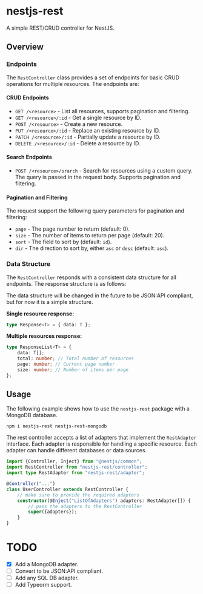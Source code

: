 # nestjs-rest

A simple REST/CRUD controller for NestJS.

## Overview

### Endpoints

The `RestController` class provides a set of endpoints for basic CRUD operations for multiple resources. The endpoints
are:

#### CRUD Endpoints

- `GET /<resource>` - List all resources, supports pagination and filtering.
- `GET /<resource>/:id` - Get a single resource by ID.
- `POST /<resource>` - Create a new resource.
- `PUT /<resource>/:id` - Replace an existing resource by ID.
- `PATCH /<resource>/:id` - Partially update a resource by ID.
- `DELETE /<resource>/:id` - Delete a resource by ID.

#### Search Endpoints

- `POST /<resource>/srarch` - Search for resources using a custom query. The query is passed in the request body.
  Supports pagination and filtering.

#### Pagination and Filtering

The request support the following query parameters for pagination and filtering:

- `page` - The page number to return (default: 0).
- `size` - The number of items to return per page (default: 20).
- `sort` - The field to sort by (default: `id`).
- `dir` - The direction to sort by, either `asc` or `desc` (default: `asc`).

### Data Structure

The `RestController` responds with a consistent data structure for all endpoints. The response structure is as follows:

The data structure will be changed in the future to be JSON:API compliant, but for now it is a simple structure.

**Single resource response:**

```typescript
type Response<T> = { data: T };
```

**Multiple resources response:**

```typescript
type ResponseList<T> = {
    data: T[];
    total: number; // Total number of resources
    page: number; // Current page number
    size: number; // Number of items per page
};
```

## Usage

The following example shows how to use the `nestjs-rest` package with a MongoDB database.

```shell
npm i nestjs-rest nestjs-rest-mongodb
```

The rest controller accepts a list of adapters that implement the `RestAdapter` interface. Each adapter is responsible
for handling a specific resource. Each adapter can handle different databases or data sources.

```typescript
import {Controller, Inject} from "@nestjs/common";
import RestController from "nestjs-rest/controller";
import type RestAdapter from "nestjs-rest/adapter";

@Controller("...")
class UserController extends RestController {
    // make sure to provide the required adapters
    constructor(@Inject("ListOfAdapters") adapters: RestAdapter[]) {
        // pass the adapters to the RestController
        super({adapters});
    }
}
```

# TODO

- [x] Add a MongoDB adapter.
- [ ] Convert to be JSON:API compliant.
- [ ] Add any SQL DB adapter.
- [ ] Add Typeorm support.
